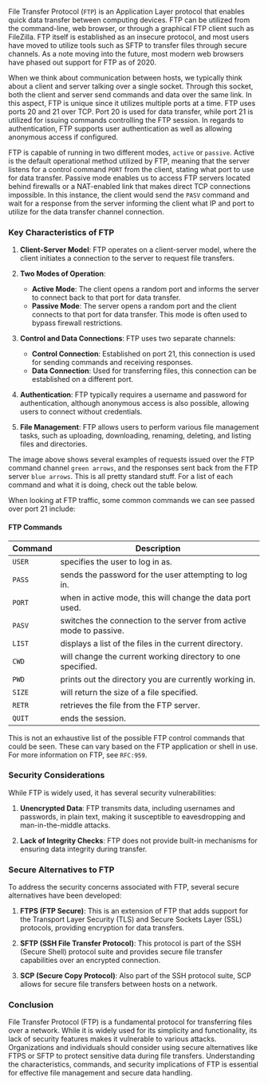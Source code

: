 File Transfer Protocol (`FTP`) is an Application Layer protocol that enables quick data transfer between computing devices. FTP can be utilized from the command-line, web browser, or through a graphical FTP client such as FileZilla. FTP itself is established as an insecure protocol, and most users have moved to utilize tools such as SFTP to transfer files through secure channels. As a note moving into the future, most modern web browsers have phased out support for FTP as of 2020.

When we think about communication between hosts, we typically think about a client and server talking over a single socket. Through this socket, both the client and server send commands and data over the same link. In this aspect, FTP is unique since it utilizes multiple ports at a time. FTP uses ports 20 and 21 over TCP. Port 20 is used for data transfer, while port 21 is utilized for issuing commands controlling the FTP session. In regards to authentication, FTP supports user authentication as well as allowing anonymous access if configured.

FTP is capable of running in two different modes, `active` or `passive`. Active is the default operational method utilized by FTP, meaning that the server listens for a control command `PORT` from the client, stating what port to use for data transfer. Passive mode enables us to access FTP servers located behind firewalls or a NAT-enabled link that makes direct TCP connections impossible. In this instance, the client would send the `PASV` command and wait for a response from the server informing the client what IP and port to utilize for the data transfer channel connection.

### Key Characteristics of FTP

1. **Client-Server Model**: FTP operates on a client-server model, where the client initiates a connection to the server to request file transfers.

2. **Two Modes of Operation**:
   - **Active Mode**: The client opens a random port and informs the server to connect back to that port for data transfer.
   - **Passive Mode**: The server opens a random port and the client connects to that port for data transfer. This mode is often used to bypass firewall restrictions.

3. **Control and Data Connections**: FTP uses two separate channels:
   - **Control Connection**: Established on port 21, this connection is used for sending commands and receiving responses.
   - **Data Connection**: Used for transferring files, this connection can be established on a different port.

4. **Authentication**: FTP typically requires a username and password for authentication, although anonymous access is also possible, allowing users to connect without credentials.

5. **File Management**: FTP allows users to perform various file management tasks, such as uploading, downloading, renaming, deleting, and listing files and directories.

The image above shows several examples of requests issued over the FTP command channel `green arrows`, and the responses sent back from the FTP server `blue arrows`. This is all pretty standard stuff. For a list of each command and what it is doing, check out the table below.

When looking at FTP traffic, some common commands we can see passed over port 21 include:

#### FTP Commands

|**Command**|**Description**|
|---|---|
|`USER`|specifies the user to log in as.|
|`PASS`|sends the password for the user attempting to log in.|
|`PORT`|when in active mode, this will change the data port used.|
|`PASV`|switches the connection to the server from active mode to passive.|
|`LIST`|displays a list of the files in the current directory.|
|`CWD`|will change the current working directory to one specified.|
|`PWD`|prints out the directory you are currently working in.|
|`SIZE`|will return the size of a file specified.|
|`RETR`|retrieves the file from the FTP server.|
|`QUIT`|ends the session.|

This is not an exhaustive list of the possible FTP control commands that could be seen. These can vary based on the FTP application or shell in use. For more information on FTP, see `RFC:959`.

### Security Considerations

While FTP is widely used, it has several security vulnerabilities:

1. **Unencrypted Data**: FTP transmits data, including usernames and passwords, in plain text, making it susceptible to eavesdropping and man-in-the-middle attacks.

2. **Lack of Integrity Checks**: FTP does not provide built-in mechanisms for ensuring data integrity during transfer.

### Secure Alternatives to FTP

To address the security concerns associated with FTP, several secure alternatives have been developed:

1. **FTPS (FTP Secure)**: This is an extension of FTP that adds support for the Transport Layer Security (TLS) and Secure Sockets Layer (SSL) protocols, providing encryption for data transfers.

2. **SFTP (SSH File Transfer Protocol)**: This protocol is part of the SSH (Secure Shell) protocol suite and provides secure file transfer capabilities over an encrypted connection.

3. **SCP (Secure Copy Protocol)**: Also part of the SSH protocol suite, SCP allows for secure file transfers between hosts on a network.

### Conclusion

File Transfer Protocol (FTP) is a fundamental protocol for transferring files over a network. While it is widely used for its simplicity and functionality, its lack of security features makes it vulnerable to various attacks. Organizations and individuals should consider using secure alternatives like FTPS or SFTP to protect sensitive data during file transfers. Understanding the characteristics, commands, and security implications of FTP is essential for effective file management and secure data handling.